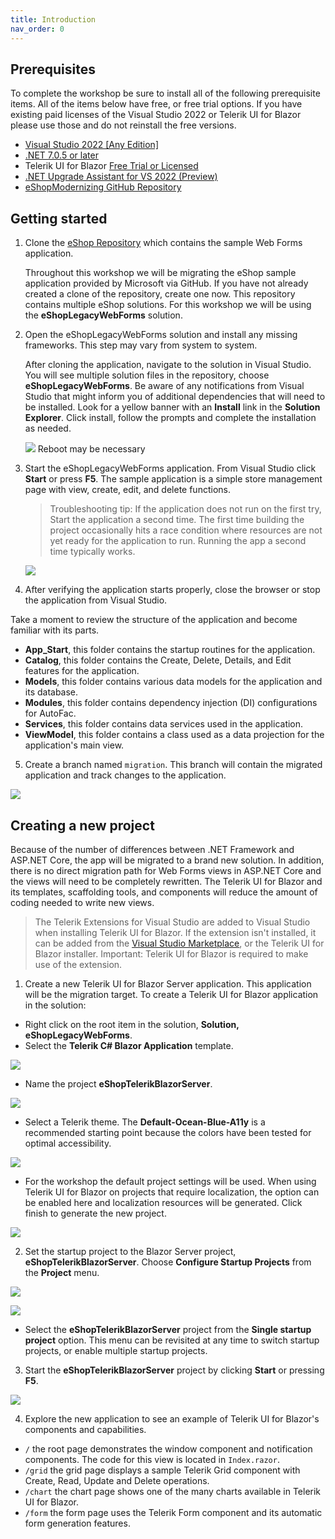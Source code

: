 ```yaml
---
title: Introduction
nav_order: 0
---
```


## Prerequisites 

<!-- ??? 
```
		<UseRazorSourceGenerator>true</UseRazorSourceGenerator>
		<Nullable>enable</Nullable>
```		
-->

To complete the workshop be sure to install all of the following prerequisite items. All of the items below have free, or free trial options. If you have existing paid licenses of the Visual Studio 2022 or Telerik UI for Blazor please use those and do not reinstall the free versions.

* [Visual Studio 2022 [Any Edition]](https://visualstudio.microsoft.com/downloads/)
* [.NET 7.0.5 or later](https://dotnet.microsoft.com/en-us/download/dotnet/7.0)
* Telerik UI for Blazor [Free Trial or Licensed](https://www.telerik.com/try/ui-for-blazor)
* [.NET Upgrade Assistant for VS 2022 (Preview)](https://marketplace.visualstudio.com/items?itemName=ms-dotnettools.upgradeassistant)
* [eShopModernizing GitHub Repository](https://github.com/dotnet-architecture/eShopModernizing)

## Getting started

1. Clone the [eShop Repository](https://github.com/dotnet-architecture/eShopModernizing) which contains the sample Web Forms application. 

	Throughout this workshop we will be migrating the eShop sample application provided by Microsoft via GitHub. If you have not already created a clone of the repository, create one now. This repository contains multiple eShop solutions. For this workshop we will be using the **eShopLegacyWebForms** solution.

2. Open the eShopLegacyWebForms solution and install any missing frameworks. This step may vary from system to system.

	After cloning the application, navigate to the solution in Visual Studio. You will see multiple solution files in the repository, choose **eShopLegacyWebForms**. Be aware of any notifications from Visual Studio that might inform you of additional dependencies that will need to be installed. Look for a yellow banner with an **Install** link in the **Solution Explorer**. Click install, follow the prompts and complete the installation as needed.

	![](_img/1-installing-frameworks-vs.png) Reboot may be necessary

3. Start the eShopLegacyWebForms application. From Visual Studio click **Start** or press **F5**. The sample application is a simple store management page with view, create, edit, and delete functions.

	> Troubleshooting tip: If the application does not run on the first try, Start the application a second time. The first time building the project occasionally hits a race condition where resources are not yet ready for the application to run. Running the app a second time typically works.

	![](2-eshop-start.png)

4. After verifying the application starts properly, close the browser or stop the application from Visual Studio.

Take a moment to review the structure of the application and become familiar with its parts.

* **App_Start**, this folder contains the startup routines for the application.
* **Catalog**, this folder contains the Create, Delete, Details, and Edit features for the application.
* **Models**, this folder contains various data models for the application and its database. 
* **Modules**, this folder contains dependency injection (DI) configurations for AutoFac.
* **Services**, this folder contains data services used in the application.
* **ViewModel**, this folder contains a class used as a data projection for the application's main view.

5. Create a branch named `migration`. This branch will contain the migrated application and track changes to the application.

![](create-branch.png)

## Creating a new project

Because of the number of differences between .NET Framework and ASP.NET Core, the app will be migrated to a brand new solution. In addition, there is no direct migration path for Web Forms views in ASP.NET Core and the views will need to be completely rewritten. The Telerik UI for Blazor and its templates, scaffolding tools, and components will reduce the amount of coding needed to write new views.

> The Telerik Extensions for Visual Studio are added to Visual Studio when installing Telerik UI for Blazor. If the extension isn't installed, it can be added from the [Visual Studio Marketplace](https://marketplace.visualstudio.com/items?itemName=TelerikInc.ProgressTelerikBlazorVSExtensions), or the Telerik UI for Blazor installer. Important: Telerik UI for Blazor is required to make use of the extension.

1. Create a new Telerik UI for Blazor Server application. This application will be the migration target. To create a Telerik UI for Blazor application in the solution:

* Right click on the root item in the solution, **Solution, eShopLegacyWebForms**.
* Select the **Telerik C# Blazor Application** template.

![](add-telerik-project.png)

* Name the project **eShopTelerikBlazorServer**.

![](add-telerik-project-1.png)

* Select a Telerik theme. The **Default-Ocean-Blue-A11y** is a recommended starting point because the colors have been tested for optimal accessibility. 

![](add-telerik-project-3.png)

* For the workshop the default project settings will be used. When using Telerik UI for Blazor on projects that require localization, the option can be enabled here and localization resources will be generated. Click finish to generate the new project.

![](add-telerik-project-4.png)

2. Set the startup project to the Blazor Server project,  **eShopTelerikBlazorServer**. Choose **Configure Startup Projects** from the **Project** menu.

![](startup-project-1.png)

![](startup-project-2.png)

* Select the **eShopTelerikBlazorServer** project from the **Single startup project** option. This menu can be revisited at any time to switch startup projects, or enable multiple startup projects.

3. Start the **eShopTelerikBlazorServer** project by clicking **Start** or pressing **F5**.

![](telerik-project.png)

4. Explore the new application to see an example of Telerik UI for Blazor's components and capabilities.

* `/` the root page demonstrates the window component and notification components. The code for this view is located in `Index.razor`.
* `/grid` the grid page displays a sample Telerik Grid component with Create, Read, Update and Delete operations.
* `/chart` the chart page shows one of the many charts available in Telerik UI for Blazor.
* `/form` the form page uses the Telerik Form component and its automatic form generation features.
